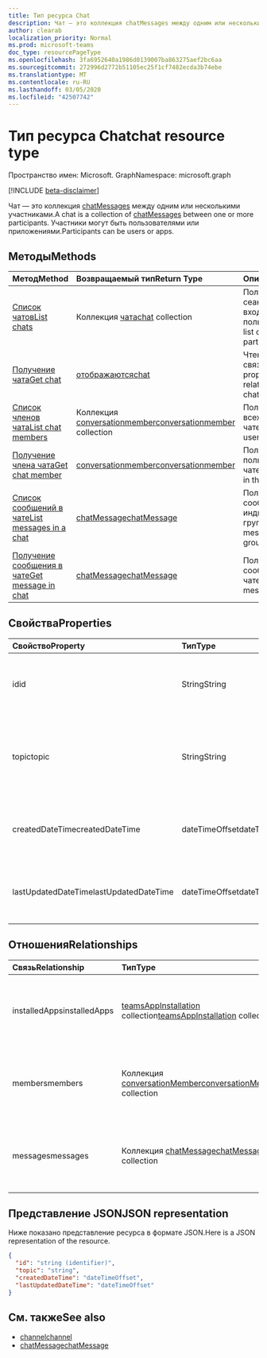 ```yaml
---
title: Тип ресурса Chat
description: Чат — это коллекция chatMessages между одним или несколькими участниками.
author: clearab
localization_priority: Normal
ms.prod: microsoft-teams
doc_type: resourcePageType
ms.openlocfilehash: 3fa6952640a1986d0139007ba863275aef2bc6aa
ms.sourcegitcommit: 272996d2772b51105ec25f1cf7482ecda3b74ebe
ms.translationtype: MT
ms.contentlocale: ru-RU
ms.lasthandoff: 03/05/2020
ms.locfileid: "42507742"
---
```

# <a name="chat-resource-type"></a><span data-ttu-id="b25fc-103">Тип ресурса Chat</span><span class="sxs-lookup"><span data-stu-id="b25fc-103">chat resource type</span></span>

<span data-ttu-id="b25fc-104">Пространство имен: Microsoft. Graph</span><span class="sxs-lookup"><span data-stu-id="b25fc-104">Namespace: microsoft.graph</span></span>

[!INCLUDE [beta-disclaimer](../../includes/beta-disclaimer.md)]

<span data-ttu-id="b25fc-105">Чат — это коллекция [chatMessages](chatmessage.md) между одним или несколькими участниками.</span><span class="sxs-lookup"><span data-stu-id="b25fc-105">A chat is a collection of [chatMessages](chatmessage.md) between one or more participants.</span></span> <span data-ttu-id="b25fc-106">Участники могут быть пользователями или приложениями.</span><span class="sxs-lookup"><span data-stu-id="b25fc-106">Participants can be users or apps.</span></span>

## <a name="methods"></a><span data-ttu-id="b25fc-107">Методы</span><span class="sxs-lookup"><span data-stu-id="b25fc-107">Methods</span></span>

|  <span data-ttu-id="b25fc-108">Метод</span><span class="sxs-lookup"><span data-stu-id="b25fc-108">Method</span></span>       |  <span data-ttu-id="b25fc-109">Возвращаемый тип</span><span class="sxs-lookup"><span data-stu-id="b25fc-109">Return Type</span></span>  | <span data-ttu-id="b25fc-110">Описание</span><span class="sxs-lookup"><span data-stu-id="b25fc-110">Description</span></span>|
|:---------------|:--------|:----------|
|[<span data-ttu-id="b25fc-111">Список чатов</span><span class="sxs-lookup"><span data-stu-id="b25fc-111">List chats</span></span>](../api/chat-list.md) | <span data-ttu-id="b25fc-112">Коллекция [чата](channel.md)</span><span class="sxs-lookup"><span data-stu-id="b25fc-112">[chat](channel.md) collection</span></span> | <span data-ttu-id="b25fc-113">Получение списка сеансов, в которые входит пользователь.</span><span class="sxs-lookup"><span data-stu-id="b25fc-113">Get the list of chats a user is part of.</span></span>|
|[<span data-ttu-id="b25fc-114">Получение чата</span><span class="sxs-lookup"><span data-stu-id="b25fc-114">Get chat</span></span>](../api/chat-get.md) | [<span data-ttu-id="b25fc-115">отображаются</span><span class="sxs-lookup"><span data-stu-id="b25fc-115">chat</span></span>](channel.md) | <span data-ttu-id="b25fc-116">Чтение свойств и связей чата.</span><span class="sxs-lookup"><span data-stu-id="b25fc-116">Read properties and relationships of the chat.</span></span>|
|[<span data-ttu-id="b25fc-117">Список членов чата</span><span class="sxs-lookup"><span data-stu-id="b25fc-117">List chat members</span></span>](../api/conversationmember-list.md) | <span data-ttu-id="b25fc-118">Коллекция [conversationmember](conversationmember.md)</span><span class="sxs-lookup"><span data-stu-id="b25fc-118">[conversationmember](conversationmember.md) collection</span></span> | <span data-ttu-id="b25fc-119">Получение списка всех пользователей в чате.</span><span class="sxs-lookup"><span data-stu-id="b25fc-119">Get the list of all users in the chat.</span></span>|
|[<span data-ttu-id="b25fc-120">Получение члена чата</span><span class="sxs-lookup"><span data-stu-id="b25fc-120">Get chat member</span></span>](../api/conversationmember-get.md) | [<span data-ttu-id="b25fc-121">conversationmember</span><span class="sxs-lookup"><span data-stu-id="b25fc-121">conversationmember</span></span>](conversationmember.md) | <span data-ttu-id="b25fc-122">Получение одного пользователя в чате.</span><span class="sxs-lookup"><span data-stu-id="b25fc-122">Get a single user in the chat.</span></span>|
|[<span data-ttu-id="b25fc-123">Список сообщений в чате</span><span class="sxs-lookup"><span data-stu-id="b25fc-123">List messages in a chat</span></span>](../api/chatmessage-list.md)  | [<span data-ttu-id="b25fc-124">chatMessage</span><span class="sxs-lookup"><span data-stu-id="b25fc-124">chatMessage</span></span>](../resources/chatmessage.md) | <span data-ttu-id="b25fc-125">Получение сообщений в индивидуальном или групповом чате.</span><span class="sxs-lookup"><span data-stu-id="b25fc-125">Get messages in a 1:1 or group chat.</span></span> |
|[<span data-ttu-id="b25fc-126">Получение сообщения в чате</span><span class="sxs-lookup"><span data-stu-id="b25fc-126">Get message in chat</span></span>](../api/chatmessage-get.md)  | [<span data-ttu-id="b25fc-127">chatMessage</span><span class="sxs-lookup"><span data-stu-id="b25fc-127">chatMessage</span></span>](../resources/chatmessage.md) | <span data-ttu-id="b25fc-128">Получение одного сообщения в чате.</span><span class="sxs-lookup"><span data-stu-id="b25fc-128">Get a single message in a chat.</span></span> |

## <a name="properties"></a><span data-ttu-id="b25fc-129">Свойства</span><span class="sxs-lookup"><span data-stu-id="b25fc-129">Properties</span></span>

| <span data-ttu-id="b25fc-130">Свойство</span><span class="sxs-lookup"><span data-stu-id="b25fc-130">Property</span></span>   | <span data-ttu-id="b25fc-131">Тип</span><span class="sxs-lookup"><span data-stu-id="b25fc-131">Type</span></span> |<span data-ttu-id="b25fc-132">Описание</span><span class="sxs-lookup"><span data-stu-id="b25fc-132">Description</span></span>|
|:---------------|:--------|:----------|
| <span data-ttu-id="b25fc-133">id</span><span class="sxs-lookup"><span data-stu-id="b25fc-133">id</span></span>| <span data-ttu-id="b25fc-134">String</span><span class="sxs-lookup"><span data-stu-id="b25fc-134">String</span></span>| <span data-ttu-id="b25fc-135">Уникальный идентификатор чата.</span><span class="sxs-lookup"><span data-stu-id="b25fc-135">The chat's unique identifier.</span></span> <span data-ttu-id="b25fc-136">Только для чтения.</span><span class="sxs-lookup"><span data-stu-id="b25fc-136">Read-only.</span></span>|
| <span data-ttu-id="b25fc-137">topic</span><span class="sxs-lookup"><span data-stu-id="b25fc-137">topic</span></span>| <span data-ttu-id="b25fc-138">String</span><span class="sxs-lookup"><span data-stu-id="b25fc-138">String</span></span>|  <span data-ttu-id="b25fc-139">Необязательно Тема или тема чата.</span><span class="sxs-lookup"><span data-stu-id="b25fc-139">(Optional) Subject or topic for the chat.</span></span> <span data-ttu-id="b25fc-140">Доступно только для чатов групп.</span><span class="sxs-lookup"><span data-stu-id="b25fc-140">Only available for group chats.</span></span>|
| <span data-ttu-id="b25fc-141">createdDateTime</span><span class="sxs-lookup"><span data-stu-id="b25fc-141">createdDateTime</span></span>| <span data-ttu-id="b25fc-142">dateTimeOffset</span><span class="sxs-lookup"><span data-stu-id="b25fc-142">dateTimeOffset</span></span>|  <span data-ttu-id="b25fc-143">Дата и время создания чата.</span><span class="sxs-lookup"><span data-stu-id="b25fc-143">Date and time at which the chat was created.</span></span> <span data-ttu-id="b25fc-144">Только для чтения.</span><span class="sxs-lookup"><span data-stu-id="b25fc-144">Read-only.</span></span>|
| <span data-ttu-id="b25fc-145">lastUpdatedDateTime</span><span class="sxs-lookup"><span data-stu-id="b25fc-145">lastUpdatedDateTime</span></span>| <span data-ttu-id="b25fc-146">dateTimeOffset</span><span class="sxs-lookup"><span data-stu-id="b25fc-146">dateTimeOffset</span></span>|  <span data-ttu-id="b25fc-147">Дата и время обновления чата.</span><span class="sxs-lookup"><span data-stu-id="b25fc-147">Date and time at which the chat was updated.</span></span> <span data-ttu-id="b25fc-148">Только для чтения.</span><span class="sxs-lookup"><span data-stu-id="b25fc-148">Read-only.</span></span>|

## <a name="relationships"></a><span data-ttu-id="b25fc-149">Отношения</span><span class="sxs-lookup"><span data-stu-id="b25fc-149">Relationships</span></span>

| <span data-ttu-id="b25fc-150">Связь</span><span class="sxs-lookup"><span data-stu-id="b25fc-150">Relationship</span></span> | <span data-ttu-id="b25fc-151">Тип</span><span class="sxs-lookup"><span data-stu-id="b25fc-151">Type</span></span> |<span data-ttu-id="b25fc-152">Описание</span><span class="sxs-lookup"><span data-stu-id="b25fc-152">Description</span></span>|
|:---------------|:--------|:----------|
| <span data-ttu-id="b25fc-153">installedApps</span><span class="sxs-lookup"><span data-stu-id="b25fc-153">installedApps</span></span> | <span data-ttu-id="b25fc-154">[teamsAppInstallation](teamsappinstallation.md) collection</span><span class="sxs-lookup"><span data-stu-id="b25fc-154">[teamsAppInstallation](teamsappinstallation.md) collection</span></span> | <span data-ttu-id="b25fc-155">Коллекция всех приложений в чате.</span><span class="sxs-lookup"><span data-stu-id="b25fc-155">A collection of all the apps in the chat.</span></span> <span data-ttu-id="b25fc-156">Допускается значение null.</span><span class="sxs-lookup"><span data-stu-id="b25fc-156">Nullable.</span></span> |
| <span data-ttu-id="b25fc-157">members</span><span class="sxs-lookup"><span data-stu-id="b25fc-157">members</span></span> | <span data-ttu-id="b25fc-158">Коллекция [conversationMember](conversationmember.md)</span><span class="sxs-lookup"><span data-stu-id="b25fc-158">[conversationMember](conversationmember.md) collection</span></span> | <span data-ttu-id="b25fc-159">Коллекция всех людей в чате.</span><span class="sxs-lookup"><span data-stu-id="b25fc-159">A collection of all people in the chat.</span></span> <span data-ttu-id="b25fc-160">Допускается значение null.</span><span class="sxs-lookup"><span data-stu-id="b25fc-160">Nullable.</span></span> |
| <span data-ttu-id="b25fc-161">messages</span><span class="sxs-lookup"><span data-stu-id="b25fc-161">messages</span></span> | <span data-ttu-id="b25fc-162">Коллекция [chatMessage](chatmessage.md)</span><span class="sxs-lookup"><span data-stu-id="b25fc-162">[chatMessage](chatmessage.md) collection</span></span> | <span data-ttu-id="b25fc-163">Коллекция всех сообщений в чате.</span><span class="sxs-lookup"><span data-stu-id="b25fc-163">A collection of all the messages in the chat.</span></span> <span data-ttu-id="b25fc-164">Допускается значение NULL.</span><span class="sxs-lookup"><span data-stu-id="b25fc-164">Nullable.</span></span> |

## <a name="json-representation"></a><span data-ttu-id="b25fc-165">Представление JSON</span><span class="sxs-lookup"><span data-stu-id="b25fc-165">JSON representation</span></span>

<span data-ttu-id="b25fc-166">Ниже показано представление ресурса в формате JSON.</span><span class="sxs-lookup"><span data-stu-id="b25fc-166">Here is a JSON representation of the resource.</span></span>

<!-- {
  "blockType": "resource",
  "keyProperty": "id",
  "@odata.type": "microsoft.graph.chat"
}-->

```json
{
  "id": "string (identifier)",
  "topic": "string",
  "createdDateTime": "dateTimeOffset",
  "lastUpdatedDateTime": "dateTimeOffset"
}

```

## <a name="see-also"></a><span data-ttu-id="b25fc-167">См. также</span><span class="sxs-lookup"><span data-stu-id="b25fc-167">See also</span></span>

- [<span data-ttu-id="b25fc-168">channel</span><span class="sxs-lookup"><span data-stu-id="b25fc-168">channel</span></span>](channel.md)
- [<span data-ttu-id="b25fc-169">chatMessage</span><span class="sxs-lookup"><span data-stu-id="b25fc-169">chatMessage</span></span>](chatmessage.md)

<!-- uuid: 8fcb5dbc-d5aa-4681-8e31-b001d5168d79
2015-10-25 14:57:30 UTC -->
<!--
{
  "type": "#page.annotation",
  "description": "chat resource",
  "keywords": "",
  "section": "documentation",
  "tocPath": ""
}
-->
